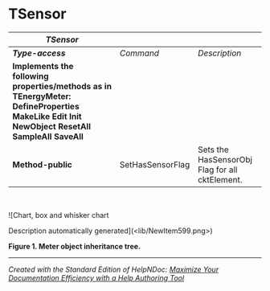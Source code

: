 # TSensor

| ***TSensor*** |  |  |
| --- | --- | --- |
| ***Type-access*** | *Command* | *Description* |
| **Implements the following properties/methods as in TEnergyMeter:** **DefineProperties** **MakeLike** **Edit** **Init** **NewObject** **ResetAll** **SampleAll** **SaveAll** |  |  |
| **Method-public** | SetHasSensorFlag | Sets the HasSensorObj Flag for all cktElement. |


&nbsp;

![Chart, box and whisker chart

Description automatically generated](<lib/NewItem599.png>)

**Figure 1. Meter object inheritance tree.**

***
_Created with the Standard Edition of HelpNDoc: [Maximize Your Documentation Efficiency with a Help Authoring Tool](<https://www.helpndoc.com/news-and-articles/2022-09-27-why-use-a-help-authoring-tool-instead-of-microsoft-word-to-produce-high-quality-documentation/>)_
